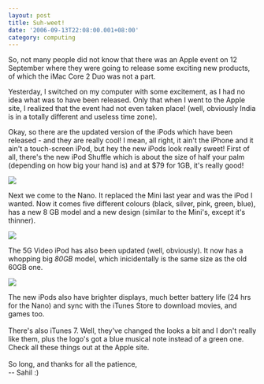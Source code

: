 ```yaml
---
layout: post
title: Suh-weet!
date: '2006-09-13T22:08:00.001+08:00'
category: computing
---
```


So, not many people did not know that there was an Apple event on 12 September
where they were going to release some exciting new products, of which the iMac
Core 2 Duo was not a part.

Yesterday, I switched on my computer with some excitement, as I had no idea
what was to have been released. Only that when I went to the Apple site, I
realized that the event had not even taken place! (well, obviously India is in
a totally different and useless time zone).

Okay, so there are the updated version of the iPods which have been released - and they are really cool! I mean, all right, it ain't the iPhone and it ain't a touch-screen iPod, but hey the new iPods look really sweet! First of all, there's the new iPod Shuffle which is about the size of half your palm (depending on how big your hand is) and at $79 for 1GB, it's really good!

<img src="http://members.multimania.co.uk/sahil/shuffle.PNG" />

Next we come to the Nano. It replaced the Mini last year and was the iPod I wanted. Now it comes five different colours (black, silver, pink, green, blue), has a new 8 GB model and a new design (similar to the Mini's, except it's thinner).

<img src="http://members.multimania.co.uk/sahil/indexnanofrontside20060912.png" />

The 5G Video iPod has also been updated (well, obviously). It now has a whopping big <span style="font-style:italic;">80GB</span> model, which inicidentally is the same size as the old 60GB one.

<img src="http://members.multimania.co.uk/sahil/indextwirl20060912.png" />

The new iPods also have brighter displays, much better battery life (24 hrs for the Nano) and sync with the iTunes Store to download movies, and games too.<br /><br />There's also iTunes 7. Well, they've changed the looks a bit and I don't really like them, plus the logo's got a blue musical note instead of a green one. Check all these things out at the Apple site.<br /><br />So long, and thanks for all the patience,<br />-- Sahil :)
